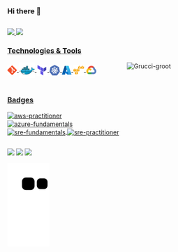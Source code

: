 ### Hi there 👋

  ##

 <div>
  <a href="https://github.com/Grucci">
  <img height="150em" src="https://github-readme-stats.vercel.app/api?username=Grucci&show_icons=true&theme=yeblu&include_all_commits=true&count_private=true"/>
  <img height="150em" src="https://github-readme-stats.vercel.app/api/top-langs/?username=Grucci&layout=compact&theme=yeblu"/>
</div>

### Technologies & Tools

<div style="display: inline_block">
  <img align="center" alt="git" width="4.4%" src="https://raw.githubusercontent.com/devicons/devicon/master/icons/git/git-original.svg">
  <img align="center" alt="docker" width="7.3%" src="https://raw.githubusercontent.com/devicons/devicon/master/icons/docker/docker-original.svg">
  <img align="center" alt="terraform" width="5%" src="https://raw.githubusercontent.com/devicons/devicon/master/icons/terraform/terraform-original.svg">
  <img align="center" alt="kubernetes" width="5%" src="https://raw.githubusercontent.com/devicons/devicon/master/icons/kubernetes/kubernetes-plain.svg">
  <img align="center" alt="azure" width="4.3%" src="https://raw.githubusercontent.com/devicons/devicon/master/icons/azure/azure-original.svg">
  <img align="center" alt="aws" width="5%" src="https://raw.githubusercontent.com/devicons/devicon/master/icons/amazonwebservices/amazonwebservices-original.svg">
  <img align="center" alt="gcp" width="5%" src="https://raw.githubusercontent.com/devicons/devicon/master/icons/googlecloud/googlecloud-original.svg">
  <img align="right" alt="Grucci-groot" height="200" width="230" src="https://64.media.tumblr.com/96901d1ecb19b4323a4881fff2a003e1/tumblr_oomnbyD4AT1sejmmmo1_400.gifv">
</div>

<br/>

### Badges

<div style="display: inline_block">
  <img align="center" alt="aws-practitioner" width="6%" src="./badges/aws-practitioner-badge.png">
  <img align="center" alt="azure-fundamentals" width="6%" src="./badges/azure-fundamentals-600x600.png">
  <img align="center" alt="sre-fundamentals" width="5%" src="./badges/sre-foundation.png">
  <img align="center" alt="sre-practitioner" width="6%" src="./badges/sre-practitioner.png">
</div>

  ##

<div>
  <a href="https://www.instagram.com/felipegrucci/" target="_blank"><img src="https://img.shields.io/badge/-Instagram-%23E4405F?style=for-the-badge&logo=instagram&logoColor=white" target="_blank"></a>
  <a href="https://www.linkedin.com/in/felipe-grucci-libona/" target="_blank"><img src="https://img.shields.io/badge/LinkedIn-0077B5?style=for-the-badge&logo=linkedin&logoColor=white" target="_blank"></a>
  <a href = "mailto:felipe.grucci@gmail.com"><img src="https://img.shields.io/badge/-Gmail-%23333?style=for-the-badge&logo=gmail&logoColor=white" target="_blank"></a>
</div>
  
![Snake animation](https://github.com/Grucci/grucci/blob/output/github-contribution-grid-snake.svg)
  
<!-- 
- 🔭 I’m currently working on AWS
- 🌱 I’m currently learning about cloud providers
- 📫 How to reach me: felipe.grucci@gmail.com
👯 I’m looking to collaborate on ...
- 🤔 I’m looking for help with ...
- 💬 Ask me about ... 
- - 😄 Pronouns: ...
- ⚡ Fun fact: ...
<a href="https://www.youtube.com/channel/UC_-uuuZbY0AAt9CViNzvc-Q" target="_blank"><img src="https://img.shields.io/badge/YouTube-FF0000?style=for-the-badge&logo=youtube&logoColor=white" target="_blank"></a>
<a href="https://www.twitch.tv/rafaballerinii" target="_blank"><img src="https://img.shields.io/badge/Twitch-9146FF?style=for-the-badge&logo=twitch&logoColor=white" target="_blank"></a>
http://code.benco.io/icon-collection/azure-icons/
https://dev.to/
https://dev.to/envoy_/150-badges-for-github-pnk
https://devicon.dev/
https://shields.io/
https://c.tenor.com/4P02Cdfd26MAAAAj/baby-yoda-so-cute.gif
https://c.tenor.com/XrEozUwGI_oAAAAC/groot-this.gif
langs_count=7&

<img align="center" alt="Grucci-VSCode" width="7%" src="https://raw.githubusercontent.com/devicons/devicon/master/icons/vscode/vscode-original.svg">
    
<div style="display: inline_block"><br>
  <img align="center" alt="Grucci-AWS" height="50" width="60" src="https://raw.githubusercontent.com/devicons/devicon/master/icons/amazonwebservices/amazonwebservices-plain-wordmark.svg">
  <img align="center" alt="Grucci-GCP" height="30" width="40" src="https://raw.githubusercontent.com/devicons/devicon/master/icons/googlecloud/googlecloud-original.svg">
  <img align="center" alt="Grucci-VSCode" height="30" width="40" src="https://raw.githubusercontent.com/devicons/devicon/master/icons/vscode/vscode-original.svg">
</div>
--!>
